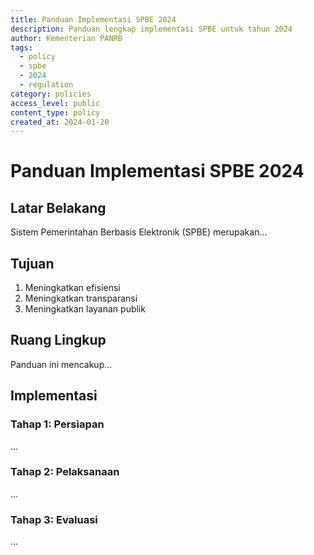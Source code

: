 ```yaml
---
title: Panduan Implementasi SPBE 2024
description: Panduan lengkap implementasi SPBE untuk tahun 2024
author: Kementerian PANRB
tags:
  - policy
  - spbe
  - 2024
  - regulation
category: policies
access_level: public
content_type: policy
created_at: 2024-01-20
---
```


# Panduan Implementasi SPBE 2024

## Latar Belakang

Sistem Pemerintahan Berbasis Elektronik (SPBE) merupakan...

## Tujuan

1. Meningkatkan efisiensi
2. Meningkatkan transparansi
3. Meningkatkan layanan publik

## Ruang Lingkup

Panduan ini mencakup...

## Implementasi

### Tahap 1: Persiapan
...

### Tahap 2: Pelaksanaan
...

### Tahap 3: Evaluasi
...
